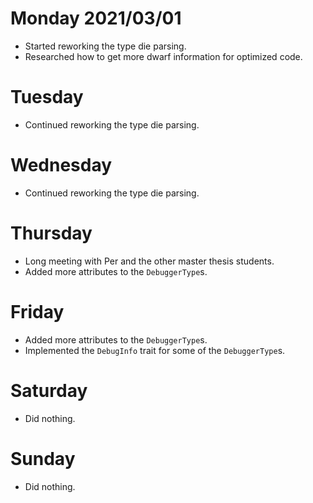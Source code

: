 # Monday 2021/03/01
* Started reworking the type die parsing.
* Researched how to get more dwarf information for optimized code.


# Tuesday
* Continued reworking the type die parsing.


# Wednesday
* Continued reworking the type die parsing.


# Thursday
* Long meeting with Per and the other master thesis students.
* Added more attributes to the `DebuggerType`s.


# Friday
* Added more attributes to the `DebuggerType`s.
* Implemented the `DebugInfo` trait for some of the `DebuggerType`s.


# Saturday
* Did nothing.


# Sunday
* Did nothing.

